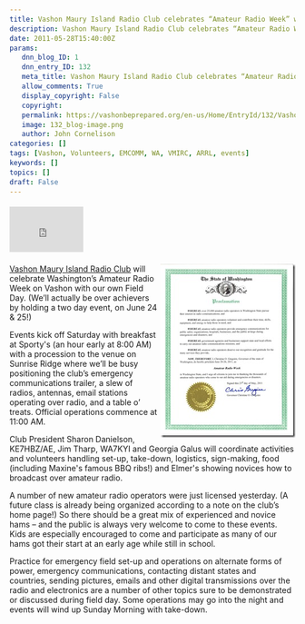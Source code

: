 ```yaml
---
title: Vashon Maury Island Radio Club celebrates “Amateur Radio Week” with Field Day
description: Vashon Maury Island Radio Club celebrates “Amateur Radio Week” with Field Day
date: 2011-05-28T15:40:00Z
params:
   dnn_blog_ID: 1
   dnn_entry_ID: 132
   meta_title: Vashon Maury Island Radio Club celebrates “Amateur Radio Week” with Field Day
   allow_comments: True
   display_copyright: False
   copyright: 
   permalink: https://vashonbeprepared.org/en-us/Home/EntryId/132/Vashon-Maury-Island-Radio-Club-celebrates-ldquo-Amateur-Radio-Week-rdquo-with-Field-Day
   image: 132_blog-image.png
   author: John Cornelison
categories: []
tags: [Vashon, Volunteers, EMCOMM, WA, VMIRC, ARRL, events]
keywords: []
topics: []
draft: False
---
```


<div class="wlWriterHeaderFooter" style="padding-bottom: 4px; margin: 0px; padding-left: 0px; padding-right: 0px; float: none; padding-top: 4px"><iframe src="http://www.facebook.com/widgets/like.php?href=http://vashoneoc.org/Blogs/VashonPreparedness/tabid/164/EntryId/132/Vashon-Maury-Island-Radio-Club-celebrates-ldquo-Amateur-Radio-Week-rdquo-with-Field-Day.aspx" frameborder="0" scrolling="no" style="border-bottom: medium none; border-left: medium none; width: 130px; height: 80px; border-top: medium none; border-right: medium none"></iframe></div>
<p><a href="/images/dnnBlog/1/132/Windows-Live-Writer-b6433fd1d0ca_6E6E-2011_Amateur_Radio_Week_Proclamation_2.jpg"><img title="2011 Amateur Radio Week Proclamation" border="0" alt="2011 Amateur Radio Week Proclamation" align="right" width="238" height="306" style="background-image: none; border-right-width: 0px; padding-left: 0px; padding-right: 0px; display: inline; float: right; border-top-width: 0px; border-bottom-width: 0px; border-left-width: 0px; padding-top: 0px" src="/images/dnnBlog/1/132/Windows-Live-Writer-b6433fd1d0ca_6E6E-2011_Amateur_Radio_Week_Proclamation_thumb.jpg" /></a><a target="_blank" href="http://w7vmi.org">Vashon Maury Island Radio Club</a> will celebrate Washington’s Amateur Radio Week on Vashon with our own Field Day. (We’ll actually be over achievers by holding a two day event, on June 24 &amp; 25!)</p>
<p>Events kick off Saturday with breakfast at Sporty's (an hour early at 8:00 AM) with a procession to the venue on Sunrise Ridge where we’ll be busy positioning the club’s emergency communications trailer, a slew of radios, antennas, email stations operating over radio, and a table o’ treats. Official operations commence at 11:00 AM.</p>
<p>Club President Sharon Danielson, KE7HBZ/AE, Jim Tharp, WA7KYI and Georgia Galus will coordinate activities and volunteers handling set-up, take-down, logistics, sign-making, food (including Maxine's famous BBQ ribs!) and Elmer's showing novices how to broadcast over amateur radio.</p>
<p>A number of new amateur radio operators were just licensed yesterday. (A future class is already being organized according to a note on the club’s home page!) So there should be a great mix of experienced and novice hams – and the public is always very welcome to come to these events. Kids are especially encouraged to come and participate as many of our hams got their start at an early age while still in school.</p>
<p>Practice for emergency field set-up and operations on alternate forms of power, emergency communications, contacting distant states and countries, sending pictures, emails and other digital transmissions over the radio and electronics are a number of other topics sure to be demonstrated or discussed during field day. Some operations may go into the night and events will wind up Sunday Morning with take-down.</p>
